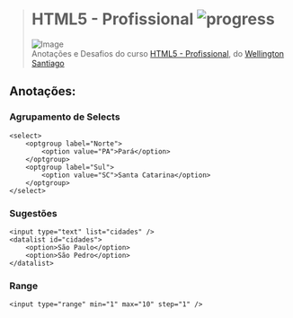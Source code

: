 ># **HTML5 - Profissional** ![progress](http://progressed.io/bar/100?title=completed "progress")
> ![Image](https://udemy-images.udemy.com/course/750x422/1328720_a15b.jpg)  
> Anotações e Desafios do curso [HTML5 - Profissional](https://www.udemy.com/html5-profissional/), do [Wellington Santiago](https://www.udemy.com/user/wellington-santiago/)

## Anotações:

### Agrupamento de Selects
```
<select>
    <optgroup label="Norte">
        <option value="PA">Pará</option>
    </optgroup>
    <optgroup label="Sul">
        <option value="SC">Santa Catarina</option>
    </optgroup>
</select>
```

### Sugestões
```
<input type="text" list="cidades" />
<datalist id="cidades">
    <option>São Paulo</option>
    <option>São Pedro</option>
</datalist>
```

### Range
```
<input type="range" min="1" max="10" step="1" />
```